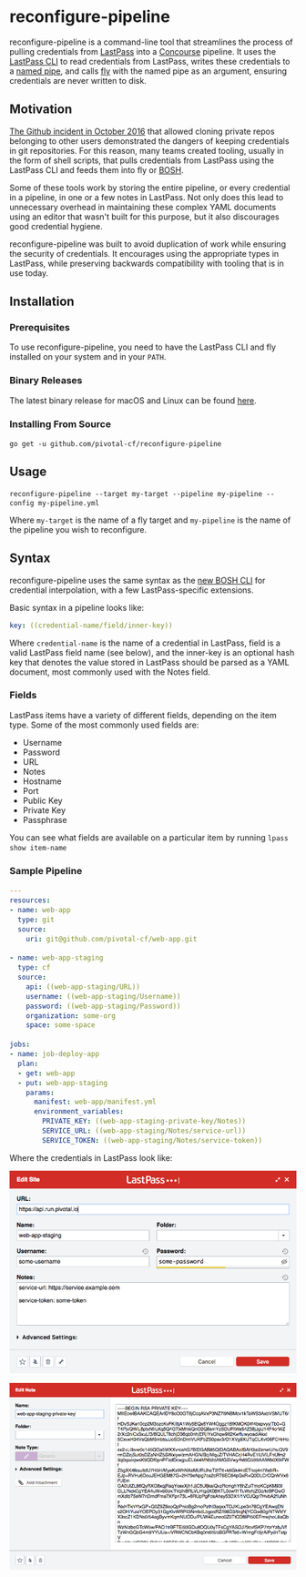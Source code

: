 # reconfigure-pipeline

reconfigure-pipeline is a command-line tool that streamlines the process of pulling credentials from [LastPass](http://lastpass.com/) into a [Concourse](https://concourse.ci/) pipeline. It uses the [LastPass CLI](https://github.com/lastpass/lastpass-cli) to read credentials from LastPass, writes these credentials to a [named pipe](https://en.wikipedia.org/wiki/Named_pipe), and calls [fly](https://concourse.ci/fly-cli.html) with the named pipe as an argument, ensuring credentials are never written to disk.

## Motivation

[The Github incident in October 2016](https://github.com/blog/2273-incident-report-inadvertent-private-repository-disclosure) that allowed cloning private repos belonging to other users demonstrated the dangers of keeping credentials in git repositories. For this reason, many teams created tooling, usually in the form of shell scripts, that pulls credentials from LastPass using the LastPass CLI and feeds them into fly or [BOSH](https://bosh.io/).

Some of these tools work by storing the entire pipeline, or every credential in a pipeline, in one or a few notes in LastPass. Not only does this lead to unnecessary overhead in maintaining these complex YAML documents using an editor that wasn't built for this purpose, but it also discourages good credential hygiene.

reconfigure-pipeline was built to avoid duplication of work while ensuring the security of credentials. It encourages using the appropriate types in LastPass, while preserving backwards compatibility with tooling that is in use today.

## Installation

### Prerequisites

To use reconfigure-pipeline, you need to have the LastPass CLI and fly installed on your system and in your `PATH`.

### Binary Releases

The latest binary release for macOS and Linux can be found [here](https://github.com/pivotal-cf/reconfigure-pipeline/releases).

### Installing From Source

```
go get -u github.com/pivotal-cf/reconfigure-pipeline
```

## Usage

```
reconfigure-pipeline --target my-target --pipeline my-pipeline --config my-pipeline.yml
```

Where `my-target` is the name of a fly target and `my-pipeline` is the name of the pipeline you wish to reconfigure.

## Syntax

reconfigure-pipeline uses the same syntax as the [new BOSH CLI](https://bosh.io/docs/cli-v2.html) for credential interpolation, with a few LastPass-specific extensions.

Basic syntax in a pipeline looks like:

```yaml
key: ((credential-name/field/inner-key))
```

Where `credential-name` is the name of a credential in LastPass, field is a valid LastPass field name (see below), and the inner-key is an optional hash key that denotes the value stored in LastPass should be parsed as a YAML document, most commonly used with the Notes field.

### Fields

LastPass items have a variety of different fields, depending on the item type. Some of the most commonly used fields are:

* Username
* Password
* URL
* Notes
* Hostname
* Port
* Public Key
* Private Key
* Passphrase

You can see what fields are available on a particular item by running `lpass show item-name`

### Sample Pipeline

```yaml
---
resources:
- name: web-app
  type: git
  source:
    uri: git@github.com/pivotal-cf/web-app.git

- name: web-app-staging
  type: cf
  source:
    api: ((web-app-staging/URL))
    username: ((web-app-staging/Username))
    password: ((web-app-staging/Password))
    organization: some-org
    space: some-space

jobs:
- name: job-deploy-app
  plan:
  - get: web-app
  - put: web-app-staging
    params:
      manifest: web-app/manifest.yml
      environment_variables:
        PRIVATE_KEY: ((web-app-staging-private-key/Notes))
        SERVICE_URL: ((web-app-staging/Notes/service-url))
        SERVICE_TOKEN: ((web-app-staging/Notes/service-token))
```

Where the credentials in LastPass look like:

![web-app-staging](images/web-app-staging.png)

![web-app-staging-private-key](images/web-app-staging-private-key.png)
